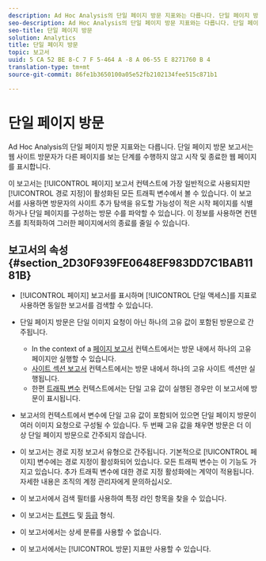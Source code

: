 ```yaml
---
description: Ad Hoc Analysis의 단일 페이지 방문 지표와는 다릅니다. 단일 페이지 방문 보고서는 웹 사이트 방문자가 다른 페이지를 보는 단계를 수행하지 않고 시작 및 종료한 웹 페이지를 표시합니다.
seo-description: Ad Hoc Analysis의 단일 페이지 방문 지표와는 다릅니다. 단일 페이지 방문 보고서는 웹 사이트 방문자가 다른 페이지를 보는 단계를 수행하지 않고 시작 및 종료한 웹 페이지를 표시합니다.
seo-title: 단일 페이지 방문
solution: Analytics
title: 단일 페이지 방문
topic: 보고서
uuid: 5 CA 52 BE 8-C 7 F 5-464 A -8 A 06-55 E 8271760 B 4
translation-type: tm+mt
source-git-commit: 86fe1b3650100a05e52fb2102134fee515c871b1

---
```



# 단일 페이지 방문

Ad Hoc Analysis의 단일 페이지 방문 지표와는 다릅니다. 단일 페이지 방문 보고서는 웹 사이트 방문자가 다른 페이지를 보는 단계를 수행하지 않고 시작 및 종료한 웹 페이지를 표시합니다.

이 보고서는 [!UICONTROL 페이지] 보고서 컨텍스트에 가장 일반적으로 사용되지만 [!UICONTROL 경로 지정]이 활성화된 모든 트래픽 변수에서 볼 수 있습니다. 이 보고서를 사용하면 방문자의 사이트 추가 탐색을 유도할 가능성이 적은 시작 페이지를 식별하거나 단일 페이지를 구성하는 방문 수를 파악할 수 있습니다. 이 정보를 사용하면 컨텐츠를 최적화하여 그러한 페이지에서의 종료를 줄일 수 있습니다.

## 보고서의 속성 {#section_2D30F939FE0648EF983DD7C1BAB1181B}

* [!UICONTROL 페이지] 보고서를 표시하며 [!UICONTROL 단일 액세스]를 지표로 사용하면 동일한 보고서를 검색할 수 있습니다.

* 단일 페이지 방문은 단일 이미지 요청이 아닌 하나의 고유 값이 포함된 방문으로 간주됩니다.

   * In the context of a [페이지 보고서](../../../components/c-variables/dimensionslist/reports-pages.md#concept_0219136EA25745B58434D0C7E751D7D5) 컨텍스트에서는 방문 내에서 하나의 고유 페이지만 실행할 수 있습니다.
   *  [사이트 섹션 보고서](../../../components/c-variables/dimensionslist/reports-site-sections.md#concept_39E550D7A9E34C9580E81F5F9E12BDDD) 컨텍스트에서는 방문 내에서 하나의 고유 사이트 섹션만 실행됩니다.
   * 한편 [트래픽 변수](/help/admin/admin/c-traffic-variables/traffic-var.md) 컨텍스트에서는 단일 고유 값이 실행된 경우만 이 보고서에 방문이 표시됩니다.

* 보고서의 컨텍스트에서 변수에 단일 고유 값이 포함되어 있으면 단일 페이지 방문이 여러 이미지 요청으로 구성될 수 있습니다. 두 번째 고유 값을 채우면 방문은 더 이상 단일 페이지 방문으로 간주되지 않습니다.
* 이 보고서는 경로 지정 보고서 유형으로 간주됩니다. 기본적으로 [!UICONTROL 페이지] 변수에는 경로 지정이 활성화되어 있습니다. 모든 트래픽 변수는 이 기능도 가지고 있습니다. 추가 트래픽 변수에 대한 경로 지정 활성화에는 계약이 적용됩니다. 자세한 내용은 조직의 계정 관리자에게 문의하십시오.
* 이 보고서에서 검색 필터를 사용하여 특정 라인 항목을 찾을 수 있습니다.
* 이 보고서는 [트렌드](/help/components/c-variables/dimensionslist/reports-types.md) 및 [등급](/help/components/c-variables/dimensionslist/reports-types.md) 형식.

* 이 보고서에서는 상세 분류를 사용할 수 없습니다.
* 이 보고서에서는 [!UICONTROL 방문] 지표만 사용할 수 있습니다.

